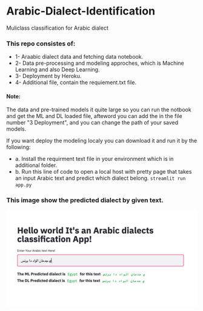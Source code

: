 # Arabic-Dialect-Identification
Muliclass classification for Arabic dialect

### This repo consistes of:
* 1- Araabic dialect data and fetching data notebook.
* 2- Data pre-processing and modeling approches, which is Machine Learning and also Deep Learning.
* 3- Deployment by Heroku.
* 4- Additional file, contain the requiement.txt file.

#### Note:
The data and pre-trained models it quite large so you can run the notbook and get the ML and DL loaded file, afteword you can add the in the file number "3 Deployment", and you can change the path of your saved models.

If you want deploy the modeling localy you can download it and run it by the following:
  * a. Install the requirment text file in your environment which is in additional folder.
  * b. Run this line of code to open a local host with pretty page that takes an input Arabic text and predict which dialect belong.
    `streamlit run app.py`

### This image show the predicted dialect by given text.
![1](1.png)

